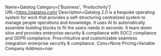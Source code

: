 Name=Qatalog
Category=['Business', 'Productivity']
URL=https://qatalog.com/
Description=Qatalog 2.0 is a bespoke operating system for work that provides a self-structuring centralized system to manage people operations and knowledge. It uses AI to automatically assemble building blocks to fit the users needs in seconds. It tears down silos and provides enterprise security & compliance with SOC2 compliance and GDPR compliance.
Pros=Intuitive and customizable seamless integration enterprise security & compliance.
Cons=None
Pricing=Variable
Company Address=nan
